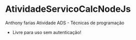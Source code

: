 # AtividadeServicoCalcNodeJs
Anthony farias 
Atividade ADS - Técnicas de programação
- Livre para uso sem autenticação!
